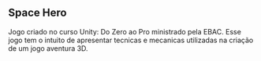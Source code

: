## Space Hero

Jogo criado no curso Unity: Do Zero ao Pro ministrado pela EBAC. Esse jogo tem o intuito de apresentar tecnicas e mecanicas utilizadas na criação de um jogo aventura 3D.
